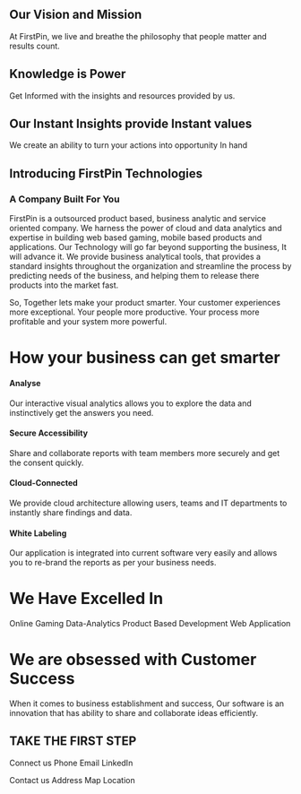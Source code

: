 

## Our Vision and Mission

At FirstPin, we live and breathe the philosophy that people matter and results count.

## Knowledge is Power 
Get Informed with the insights and resources provided by us. 

## Our Instant Insights provide Instant values
We create an ability to turn your actions into opportunity In hand
 

## Introducing FirstPin Technologies
### A Company Built For You
FirstPin is a outsourced product based, business analytic and service oriented company. We harness  the power of cloud and data analytics and expertise in building web based gaming, mobile based products and applications.
Our Technology will go far beyond supporting the business, It will advance it. We provide business analytical tools, that provides a standard insights throughout the organization and streamline the process by predicting needs of the business, and helping them to  release there products into the market fast. 

So, Together lets make your product smarter. Your customer experiences more exceptional. Your people more productive. Your process more profitable and your system more powerful.

# How your business can get smarter

#### Analyse

Our interactive visual analytics allows you to explore the data and instinctively get the answers you need.

#### Secure Accessibility
Share and collaborate reports with team members more securely and get the consent quickly.

#### Cloud-Connected

We provide cloud architecture allowing users, teams and IT departments to instantly share findings and data.

#### White Labeling

Our application is integrated into current software very easily and allows you to re-brand the reports as per your business needs.

# We Have Excelled In

Online Gaming
Data-Analytics
Product Based Development
Web Application

# We are obsessed with Customer Success

When it comes to business establishment and success, Our software is an innovation that has ability to share and collaborate ideas efficiently.


## TAKE THE FIRST STEP

Connect us
Phone   			Email		  LinkedIn

Contact us
Address
Map Location
<!--stackedit_data:
eyJoaXN0b3J5IjpbLTUzNDM1MjM4NywtMTY1NzcwNTI2LDc3MT
c3MjU0Myw2MTQ5MDI2NDcsLTk2MDQ3Mjg0NywtOTA0MDQ3NDQs
LTEwMDY0OTc1OTMsLTE4OTM0NTk3NDMsMTQ0MjA3NzE0NywtMT
UxNTg2NDUyOSwzMDE4Nzc2OTcsLTE5ODg3Mjg4NjUsLTEyNzk0
OTU2MTQsMTA3MTM0MDkxMCwtMTQ1MjM3MDMwLC0xMzc3ODU5Nj
IsMTIyNDE5MDM4LC0xODUzNTk5MDQzLC01Nzg1NzU3NjksLTEx
MDc5NzY5MjJdfQ==
-->